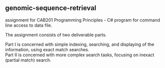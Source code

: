 ## genomic-sequence-retrieval
assignment for CAB201 Programming Principles - C# program for command line access to data file.

The assignment consists of two deliverable parts.

Part I is concerned with simple indexing, searching, and displaying of the information, using exact match searches.  
Part II is concerned with more complex search tasks, focusing on inexact (partial match) search. 